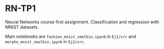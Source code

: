 # RN-TP1
Neural Networks course first assignment. Classification and regression with MNIST datasets.

Main notebooks are `fashion_mnist_smolkin.ipynb` in `Ej1/src` and `morpho_mnist_smolkin.ipynb` in `Ej2/src`.
